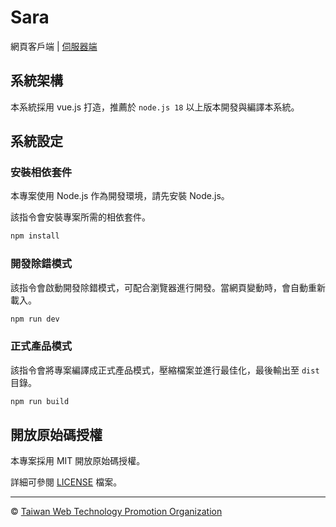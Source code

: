 # Sara

網頁客戶端 | [伺服器端](https://github.com/web-tech-tw/sara.recv)

## 系統架構

本系統採用 vue.js 打造，推薦於 `node.js 18` 以上版本開發與編譯本系統。

## 系統設定

### 安裝相依套件

本專案使用 Node.js 作為開發環境，請先安裝 Node.js。

該指令會安裝專案所需的相依套件。

```sh
npm install
```

### 開發除錯模式

該指令會啟動開發除錯模式，可配合瀏覽器進行開發。當網頁變動時，會自動重新載入。

```sh
npm run dev
```

### 正式產品模式

該指令會將專案編譯成正式產品模式，壓縮檔案並進行最佳化，最後輸出至 `dist` 目錄。

```sh
npm run build
```

## 開放原始碼授權

本專案採用 MIT 開放原始碼授權。

詳細可參閱 [LICENSE](LICENSE) 檔案。

---

&copy; [Taiwan Web Technology Promotion Organization](https://web-tech.tw)
